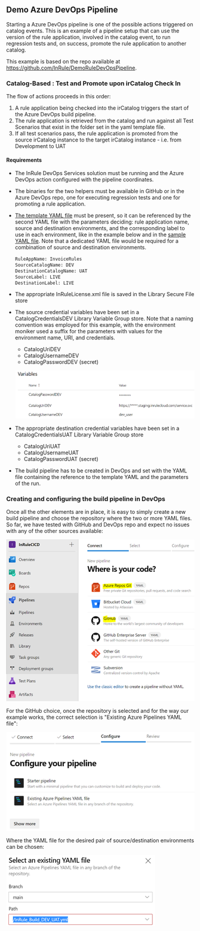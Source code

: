 ## Demo Azure DevOps Pipeline
Starting a Azure DevOps pipeline is one of the possible actions triggered on catalog events.  This is an example of a pipeline setup that can use the version of the rule application, involved in the catalog event, to run regression tests and, on success, promote the rule application to another catalog.  

This example is based on the repo available at https://github.com/InRule/DemoRuleDevOpsPipeline.

### Catalog-Based : Test and Promote upon irCatalog Check In

The flow of actions proceeds in this order:

1. A rule application being checked into the irCatalog triggers the start of the Azure DevOps build pipeline.
2. The rule application is retrieved from the catalog and run against all Test Scenarios that exist in the folder set in the yaml template file.
3. If all test scenarios pass, the rule application is promoted from the source irCatalog instance to the target irCatalog instance - i.e. from Development to UAT

#### Requirements
- The InRule DevOps Services solution must be running and the Azure DevOps action configured with the pipeline coordinates.
- The binaries for the two helpers must be available in GitHub or in the Azure DevOps repo, one for executing regression tests and one for promoting a rule application.
- [The template YAML file](yaml/catalogSourced-TestAndPromote.yml) must be present, so it can be referenced by the second YAML file with the parameters deciding: rule application name, source and destination environments, and the corresponding label to use in each environment, like in the example below and in the [sample YAML file](yaml/InRule_Build_DEV_UAT.yml).  Note that a dedicated YAML file would be required for a combination of source and destination environments.
    ``` 
    RuleAppName: InvoiceRules
    SourceCatalogName: DEV
    DestinationCatalogName: UAT
    SourceLabel: LIVE
    DestinationLabel: LIVE
    ``` 
- The appropriate InRuleLicense.xml file is saved in the Library Secure File store
- The source credential variables have been set in a CatalogCredentialsDEV Library Variable Group store.  Note that a naming convention was employed for this example, with the environment moniker used a suffix for the parameters with values for the environment name, URI, and credentials.
	- CatalogUriDEV
	- CatalogUsernameDEV
	- CatalogPasswordDEV (secret)

    ![Catalog credentials library](../images/InRuleDevOps_devops1.PNG)
- The appropriate destination credential variables have been set in a CatalogCredentialsUAT Library Variable Group store
	- CatalogUriUAT
	- CatalogUsernameUAT
	- CatalogPasswordUAT (secret)
- The build pipeline has to be created in DevOps and set with the YAML file containing the reference to the template YAML and the parameters of the run.

### Creating and configuring the build pipeline in DevOps

Once all the other elements are in place, it is easy to simply create a new build pipeline and choose the repository where the two or more YAML files.  So far, we have tested with GitHub and DevOps repo and expect no issues with any of the other sources available:

![Catalog credentials library](../images/InRuleDevOps_devops2.PNG)

For the GitHub choice, once the repository is selected and for the way our example works, the correct selection is "Existing Azure Pipelines YAML file":

![Catalog credentials library](../images/InRuleDevOps_devops3.PNG)

Where the YAML file for the desired pair of source/destination environments can be chosen:

![Catalog credentials library](../images/InRuleDevOps_devops4.PNG)
